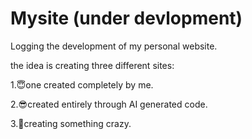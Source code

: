 # Mysite (under devlopment)
Logging the development of my personal website.

the idea is creating three different sites:

1.😇one created completely by me.

2.😎created entirely through AI generated code.

3.🤯creating something crazy.
